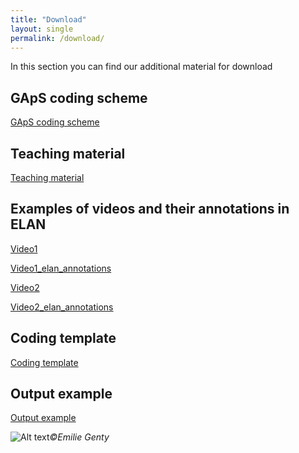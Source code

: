 ```yaml
---
title: "Download"
layout: single
permalink: /download/
---
```


In this section you can find our additional material for download

## GApS coding scheme
[GApS coding scheme](../assets/download/Table%201%20GApS.pdf)

## Teaching material
[Teaching material](../assets/download/GENTY-Elan%20tutorial-Coding%20gestures.pdf)

## Examples of videos and their annotations in ELAN
[Video1](../assets/download/09.01.17_Example%20GApS%20coding1_Sex_KZ_KLN_R1.mp4)

[Video1_elan_annotations](../assets/download/09.01.17_Example%20GApS%20coding1_Sex_KZ_KLN_R1.eaf)

[Video2](../assets/download/16.01.17_Example%20GAps%20coding2_Play_KU_CLB_R1.mp4)

[Video2_elan_annotations](../assets/download/16.01.17_Example%20GAps%20coding2_Play_KU_CLB_R1.eaf)

## Coding template
[Coding template](../assets/download/GApS_Coding%20template%202.0.etf)

## Output example
[Output example](../assets/download/GApS_Excel_output_Example.xls)


![Alt text](../assets/images/site/portrait_Emilie_Genty.jpg)*&copy;Emilie Genty*
